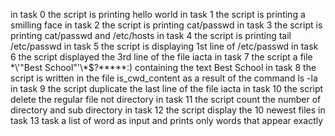 in task 0 the script is printing hello world
in task 1 the script is printing a smilling face 
in task 2 the script is printing cat/passwd
in task 3 the script is printing cat/passwd and /etc/hosts
in task 4 the script is printing tail /etc/passwd
in task 5 the script is displaying 1st line of /etc/passwd
in task 6 the script displayed the 3rd line of the file iacta
in task 7 the script a file \*\\'"Best School"\'\\*$\?\*\*\*\*\*:) containing the text Best School
in task 8 the script is written in the file is_cwd_content as a result of the command ls -la
in task 9 the script duplicate the last line of the file iacta
in task 10 the script delete the regular file not directory
in task 11 the script count the number of directory and sub directory
in task 12 the script display the 10 newest files
in task 13 task a list of word as input and prints only words that appear exactly 

